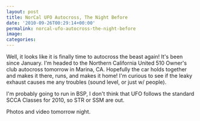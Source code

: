 ```yaml
---
layout: post
title: NorCal UFO Autocross, The Night Before
date: '2010-09-26T00:29:14+00:00'
permalink: norcal-ufo-autocross-the-night-before
image: 
categories:
---
```

Well, it looks like it is finally time to autocross the beast again! It's been since January. I'm headed to the Northern California United 510 Owner's club autocross tomorrow in Marina, CA. Hopefully the car holds together and makes it there, runs, and makes it home! I'm curious to see if the leaky exhaust causes me any troubles (sound level, or just w/ people).

I'm probably going to run in BSP, I don't think that UFO follows the standard SCCA Classes for 2010, so STR or SSM are out.

Photos and video tomorrow night.





